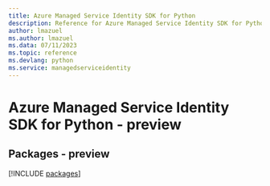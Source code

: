 ```yaml
---
title: Azure Managed Service Identity SDK for Python
description: Reference for Azure Managed Service Identity SDK for Python
author: lmazuel
ms.author: lmazuel
ms.data: 07/11/2023
ms.topic: reference
ms.devlang: python
ms.service: managedserviceidentity
---
```

# Azure Managed Service Identity SDK for Python - preview
## Packages - preview
[!INCLUDE [packages](managed-service-identity-index.md)]